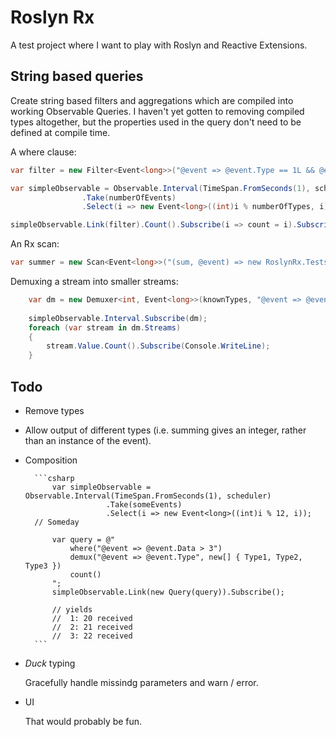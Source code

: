 # Roslyn Rx
A test project where I want to play with Roslyn and Reactive Extensions.

## String based queries
Create string based filters and aggregations which are compiled into working Observable Queries.  I haven't yet gotten to removing compiled types altogether, but the properties used in the query don't need to be defined at compile time.

A where clause:

```csharp
var filter = new Filter<Event<long>>("@event => @event.Type == 1L && @event.Data > 30 && @event != null && @event.Data != 203123123");

var simpleObservable = Observable.Interval(TimeSpan.FromSeconds(1), scheduler)
                .Take(numberOfEvents)
                .Select(i => new Event<long>((int)i % numberOfTypes, i));

simpleObservable.Link(filter).Count().Subscribe(i => count = i).Subscribe(Console.Writeline);
```

An Rx scan:

```csharp
var summer = new Scan<Event<long>>("(sum, @event) => new RoslynRx.Tests.Event<long>(0, sum.Data + @event.Data)");
```

Demuxing a stream into smaller streams:
```csharp
    var dm = new Demuxer<int, Event<long>>(knownTypes, "@event => @event.Type");
    
    simpleObservable.Interval.Subscribe(dm);
    foreach (var stream in dm.Streams)
    {
        stream.Value.Count().Subscribe(Console.WriteLine);
    }
```

## Todo
*   Remove types
*   Allow output of different types (i.e. summing gives an integer, rather than an instance of the event).
* Composition

        ```csharp
            var simpleObservable = Observable.Interval(TimeSpan.FromSeconds(1), scheduler)
                        .Take(someEvents)
                        .Select(i => new Event<long>((int)i % 12, i));    
        // Someday
    
            var query = @"
                where("@event => @event.Data > 3")        
                demux("@event => @event.Type", new[] { Type1, Type2, Type3 })
                count()
            ";
            simpleObservable.Link(new Query(query)).Subscribe();
    
            // yields
            //  1: 20 received
            //  2: 21 received
            //  3: 22 received
        ```

* *Duck* typing

    Gracefully handle missindg parameters and warn / error.

* UI

    That would probably be fun.